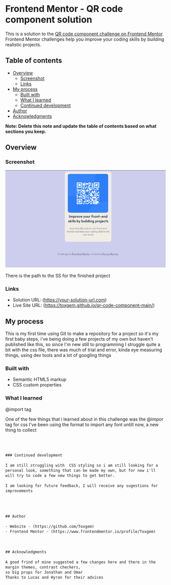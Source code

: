 # Frontend Mentor - QR code component solution

This is a solution to the [QR code component challenge on Frontend Mentor](https://www.frontendmentor.io/challenges/qr-code-component-iux_sIO_H). Frontend Mentor challenges help you improve your coding skills by building realistic projects. 

## Table of contents

- [Overview](#overview)
  - [Screenshot](#screenshot)
  - [Links](#links)
- [My process](#my-process)
  - [Built with](#built-with)
  - [What I learned](#what-i-learned)
  - [Continued development](#continued-development)
- [Author](#author)
- [Acknowledgments](#acknowledgments)

**Note: Delete this note and update the table of contents based on what sections you keep.**

## Overview

### Screenshot

![](ProjectSS.png)

There is the path to the SS for the finished project


### Links

- Solution URL: (https://your-solution-url.com)
- Live Site URL: (https://toxgem.github.io/qr-code-component-main/)

## My process

This is my first time using Git to make a repository for a project so it's my first baby steps, i've being doing a few projects of my own but haven't published like this, so since I'm new still to programming I struggle quite a bit with the css file, there was much of trial and error, kinda eye measuring things, using dev tools and a lot of googling things

### Built with

- Semantic HTML5 markup
- CSS custom properties


### What I learned

@import tag

One of the few things that i learned about in this challenge was the @impor tag for css
I've been using the <link rel...> format to import any font untill now, a new thing to collect
```



### Continued development

I am still struggling with  CSS styling so i am still looking for a personal look, something that can be made my own, but for now i'll will try to code a few new things to get better.

I am looking for future feedback, I will receive any sugestions for improvements




## Author

- Website - (https://github.com/Toxgem)
- Frontend Mentor - (https://www.frontendmentor.io/profile/Toxgem)



## Acknowledgments

A good frind of mine suggested a few changes here and there in the margin themes, contrast checkers,
so big props for Jonathan and Omar
Thanks to Lucas and Hyron for their advices


